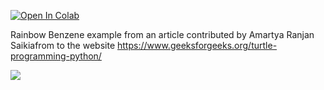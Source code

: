 [![Open In Colab](https://colab.research.google.com/assets/colab-badge.svg)](https://colab.research.google.com/github/mathriddle/ColabTurtlePlus/blob/main/examples_version2/files/RainbowBenzene.ipynb)

Rainbow Benzene example from an article contributed by Amartya Ranjan Saikiafrom to the website https://www.geeksforgeeks.org/turtle-programming-python/

![](https://github.com/mathriddle/ColabTurtlePlus/raw/main/examples_version2/files/benzene.svg)
